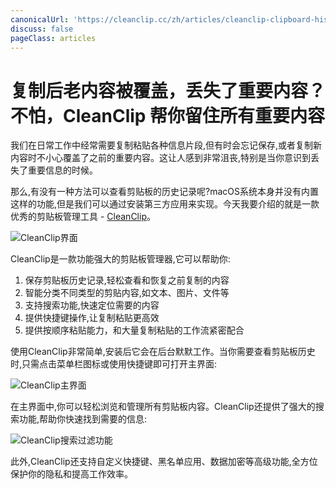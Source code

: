 ```yaml
---
canonicalUrl: 'https://cleanclip.cc/zh/articles/cleanclip-clipboard-history-manager'
discuss: false
pageClass: articles
---
```


# 复制后老内容被覆盖，丢失了重要内容？不怕，CleanClip 帮你留住所有重要内容

我们在日常工作中经常需要复制粘贴各种信息片段,但有时会忘记保存,或者复制新内容时不小心覆盖了之前的重要内容。这让人感到非常沮丧,特别是当你意识到丢失了重要信息的时候。

那么,有没有一种方法可以查看剪贴板的历史记录呢?macOS系统本身并没有内置这样的功能,但是我们可以通过安装第三方应用来实现。今天我要介绍的就是一款优秀的剪贴板管理工具 - [CleanClip](https://cleanclip.cc)。

![CleanClip界面](/images/blogs/theme.png)

CleanClip是一款功能强大的剪贴板管理器,它可以帮助你:

1. 保存剪贴板历史记录,轻松查看和恢复之前复制的内容
2. 智能分类不同类型的剪贴内容,如文本、图片、文件等
3. 支持搜索功能,快速定位需要的内容  
4. 提供快捷键操作,让复制粘贴更高效
5. 提供按顺序粘贴能力，和大量复制粘贴的工作流紧密配合

使用CleanClip非常简单,安装后它会在后台默默工作。当你需要查看剪贴板历史时,只需点击菜单栏图标或使用快捷键即可打开主界面:

![CleanClip主界面](/images/blogs/quickmenu-shortcuts.png)

在主界面中,你可以轻松浏览和管理所有剪贴板内容。CleanClip还提供了强大的搜索功能,帮助你快速找到需要的信息:

![CleanClip搜索过滤功能](/images/blogs/add-lists-with-background.png)

此外,CleanClip还支持自定义快捷键、黑名单应用、数据加密等高级功能,全方位保护你的隐私和提高工作效率。